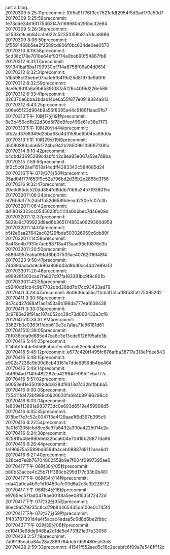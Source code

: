 just a blog.<br/>
20170309 5:25:11precommit:  f0f5a9f776f3cc7521cfdf2954f5d3adf70c50d7<br/>
20170309 5:25:59precommit:  1e73dde24616f175463f47d169980d295bc32e94<br/>
20170309 5:26:36precommit:  b2533c9ceb84ca1e022c5235f058b81a7dca8986<br/>
20170309 8:06:50precommit:  6f5591468b5ee2f2589cd806f0bc634de0ee0570<br/>
20170310 8:19:58precommit:  5cd38c178e7010e64ef93f74a0beb90f54867fb8<br/>
20170312 6:31:17precommit:  591341baf5ba1799930bf714a6758f06a04d0614<br/>
20170312 6:32:31precommit:  51b598cf2bebe07bafe5f6419d25d81973e9d0f6<br/>
20170312 6:32:59precommit:  9ae9d9d1fa6a9b65391087a5f26c40f6d226e586<br/>
20170312 6:33:41precommit:  326370e6bba3bdab14ce6a55f877e0918334a813<br/>
20170312 6:43:25precommit:  b06e65f23d904b9a56f8085a44c6166f1aad0fb7<br/>
20170313下午 10时17分19秒precommit:  8e3b459cdfb22d30d5f78d9fce499e61e38e7f73<br/>
20170313下午 10时20分44秒precommit:  5fb2ad37e8349d25bd63d4d3158be6b04ea69d0a<br/>
20170313下午 10时29分19秒precommit:  d5080883ada65f724bc942b285096133697138fa<br/>
20170314 8:10:42precommit:  b4dbd23695289cdabfc42c8ea85e067a52e7d9ba<br/>
20170315 7:59:56precommit:  8f2c5c6f2aef1518a14cdff4383343c584685d24<br/>
20170316下午 07时37分56秒precommit:  35ad04f77f653f9c52a796bd2d36b2e2855d3156<br/>
20170316 9:32:47precommit:  20c6d95dc520dd884fd8ddb70b9a3457f938015c<br/>
2017032011:06:24precommit:  ef76b6a177c2d5f1b52d6589deead230e7c07c3b<br/>
2017032011:06:42precommit:  dd18012323cc0545023fc4114a0d6bec7d46e09d<br/>
2017032011:12:37precommit:  5829a9c709923d8ad6b365174853a0929360d959<br/>
2017032011:14:01precommit:  b5f2e6aa27642ac02f29fbde503026959c6db80f<br/>
2017032011:14:58precommit:  8a4f8c4b7931e7aeb88718a413aad96e10876e3b<br/>
2017032011:20:50precommit:  e8864957eaba09faf6bb07533ae40762016f48f4<br/>
20170323 9:58:47precommit:  74d89dacbdc9c996a868b43d9bd0cc4d42e89a13<br/>
2017033011:20:46precommit:  e99928f303cad7fa827c97fa183381bc9f9c601b<br/>
2017033011:43:55precommit:  c9240dd1cb4c9b7702dbd36bd7b17cc93433ad79<br/>
20170411 3:28:47precommit:  8b0636da55c1f1cbaf1a1cc18fb3faf1753952d2<br/>
20170411 3:30:58precommit:  847cdd27d88af1ad1a53a9b196da777ea1638438<br/>
20170411 3:33:03precommit:  3c9786e29f91ac187a052cc39c73d060433a3cf8<br/>
2017041510:33:31 PMprecommit:  33627b0c0363f1fdbb610e3e7a1aa71c86181d61<br/>
2017041510:39:05precommit:  78f036cda9d685d47ca6c3e13cde9f26f95afe3b<br/>
20170416 5:44:25precommit:  1f14bb1fe4de0d566abdc1ecd0cc552ec6c4593a<br/>
20170416 5:46:12precommit:  e677c420f1495fc676afba38717e318e1fdee543<br/>
20170416 5:48:15precommit:  e902a7236c9b30d6cb43161e7dde6959db4be464<br/>
20170416 5:49:14precommit:  bbf694ad714fb482262ea429647e095f1ebaf77c<br/>
20170416 5:51:02precommit:  b0053e41e350192ddc6284f9313d7432b1fbbba5<br/>
20170416 6:00:06precommit:  725411fd473bf989c6926620fa684b89196298c4<br/>
20170416 6:03:04precommit:  1e809ef13881a983773dc0e693d6519e459996d5<br/>
20170416 6:05:35precommit:  978bcf7e7c52c0047f3e4f29aae1f6d397b395c5<br/>
20170416 6:22:54precommit:  3a0161205fcbd8ee8a97a8432a300a4225014c2a<br/>
20170416 6:24:30precommit:  82581fb46e890de632bca604e73418b28877da96<br/>
20170416 6:26:44precommit:  1a196975a3589bd6594b4ceb08887d9112aea6d1<br/>
20170416 6:27:40precommit:  628ced7e8b76704802558b9e7f604f0997395ae6<br/>
20170417下午 06时30分05秒precommit:  b80b53acce4c25b7f1f383cb295d177c33b0b481<br/>
20170417下午 06时54分14秒precommit:  cda42a0ea4b9c1d10450a7c03d6a2c3c3b228f72<br/>
20170417下午 06时54分16秒precommit:  e9765ec57fad0478ae001f8a5ee081535f72472d<br/>
20170417下午 07时32分35秒precommit:  86ec9a579235c8cd79b84465435da100e0c745f4<br/>
20170417下午 07时37分59秒precommit:  1f403787391d4a4f5acac4adaa5c6d8d6be2fbbc<br/>
20170427下午 02时39分06秒precommit:  cc104f3e68de9468a2d1de5e4731f21e07e33058<br/>
20170428 2:57:19precommit:  7a09195eaba84a28a2889764dc57d59480ea53e8<br/>
20170428 2:59:33precommit:  41541f552aed5c16c2ecebfc6f09a7e548ff1f2c<br/>
